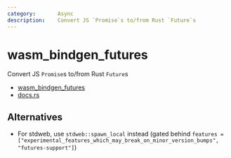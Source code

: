 ```yaml
---
category:       Async
description:    Convert JS `Promise`s to/from Rust `Future`s
---
```


# wasm_bindgen_futures

Convert JS `Promise`s to/from Rust `Future`s

* [wasm_bindgen_futures](https://rustwasm.github.io/wasm-bindgen/api/wasm_bindgen_futures/)
* [docs.rs](https://docs.rs/wasm-bindgen-futures/0.4.17/wasm_bindgen_futures/)

## Alternatives

* For stdweb, use `stdweb::spawn_local` instead (gated behind `features = ["experimental_features_which_may_break_on_minor_version_bumps", "futures-support"]`)
